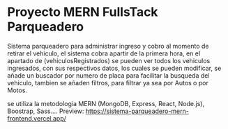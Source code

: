 # Proyecto MERN FullsTack Parqueadero

Sistema parqueadero para administrar ingreso y cobro al momento de retirar el vehiculo, el sistema cobra apartir de la primera hora, en el apartado de (vehiculosRegistrados) se pueden ver todos los vehiculos ingresados, con sus respectivos datos, los cuales se pueden modificar, se añade un buscador por numero de placa para facilitar la busqueda del vehiculo, tambien se añaden filtros, para filtrar ya sea por Autos o por Motos.

se utiliza la metodologia MERN (MongoDB, Express, React, Node.js), Boostrap, Sass....
Preview: https://sistema-parqueadero-mern-frontend.vercel.app/
